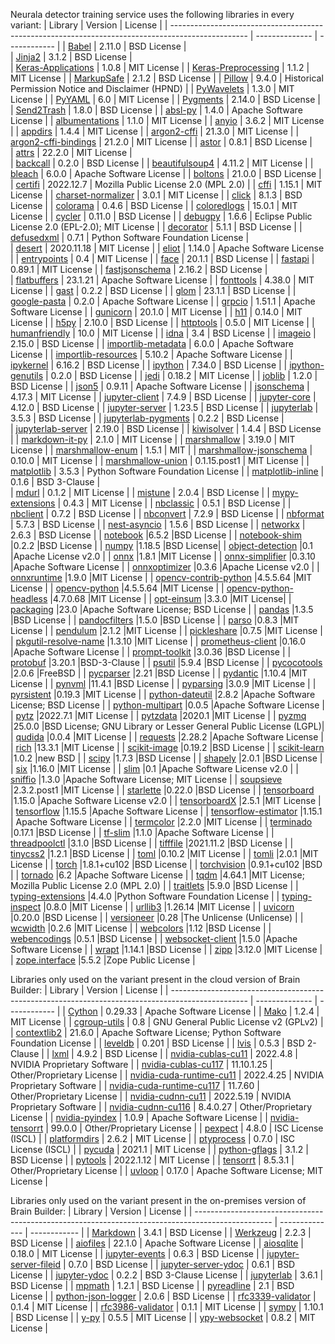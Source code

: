 Neurala detector training service uses the following libraries in every variant:
| Library |	Version |	License |
| ------------------------------------------------------------------------------------------------- | -------------- | ------------ |
| [Babel](https://babel.pocoo.org/) |	2.11.0 |	BSD License |	
| [Jinja2](https://palletsprojects.com/p/jinja/) |	3.1.2 |	BSD License |	
| [Keras-Applications](https://github.com/keras-team/keras-applications) |	1.0.8 |	MIT License |
| [Keras-Preprocessing](https://github.com/keras-team/keras-preprocessing) |	1.1.2 |	MIT License |
| [MarkupSafe](https://palletsprojects.com/p/markupsafe/) |	2.1.2 |	BSD License |
| [Pillow](https://python-pillow.org) |	9.4.0 |	Historical Permission Notice and Disclaimer (HPND) |
| [PyWavelets](https://github.com/PyWavelets/pywt) |	1.3.0 |	MIT License |
| [PyYAML](https://pyyaml.org/) |	6.0 |	MIT License |
| [Pygments](https://pygments.org/) |	2.14.0 |	BSD License |
| [Send2Trash](https://github.com/arsenetar/send2trash) |	1.8.0 |	BSD License |
| [absl-py](https://github.com/abseil/abseil-py) |	1.4.0 |	Apache Software License |
| [albumentations](https://github.com/albumentations-team/albumentations) |	1.1.0 |	MIT License |
| [anyio](https://github.com/agronholm/anyio) |	3.6.2 |	MIT License |
| [appdirs](http://github.com/ActiveState/appdirs) |	1.4.4 |	MIT License |
| [argon2-cffi](https://github.com/hynek/argon2-cffi)	| 21.3.0 |	MIT License |
| [argon2-cffi-bindings](https://github.com/hynek/argon2-cffi-bindings) |	21.2.0 | MIT License |
| [astor](https://github.com/berkerpeksag/astor) |	0.8.1 |	BSD License |	
| [attrs](https://www.attrs.org/) |	22.2.0 |	MIT License |	
| [backcall](https://github.com/takluyver/backcall) |	0.2.0 |	BSD License |
| [beautifulsoup4](https://www.crummy.com/software/BeautifulSoup/bs4/) |	4.11.2 |	MIT License |
| [bleach](https://github.com/mozilla/bleach) |	6.0.0 |	Apache Software License |
| [boltons](https://github.com/mahmoud/boltons) |	21.0.0 |	BSD License |
| [certifi](https://github.com/certifi/python-certifi) |	2022.12.7 |	Mozilla Public License 2.0 (MPL 2.0) |
| [cffi](http://cffi.readthedocs.org) |	1.15.1 |	MIT License |
| [charset-normalizer](https://github.com/Ousret/charset_normalizer) |	3.0.1 |	MIT License |
| [click](https://palletsprojects.com/p/click/) |	8.1.3 |	BSD License |
| [colorama](https://github.com/tartley/colorama) |	0.4.6 |	BSD License |
| [coloredlogs](https://coloredlogs.readthedocs.io) |	15.0.1 |	MIT License |
| [cycler](https://github.com/matplotlib/cycler) |	0.11.0 |	BSD License |
| [debugpy](https://aka.ms/debugpy) |	1.6.6 |	Eclipse Public License 2.0 (EPL-2.0); MIT License |
| [decorator](https://github.com/micheles/decorator) |	5.1.1 |	BSD License |
| [defusedxml](https://github.com/tiran/defusedxml) |	0.7.1 |	Python Software Foundation License |	
| [desert](https://github.com/python-desert/desert) |	2020.11.18 |	MIT License |
| [eliot](https://github.com/itamarst/eliot/) |	1.14.0 |	Apache Software License |
| [entrypoints](https://github.com/takluyver/entrypoints) |	0.4 |	MIT License |
| [face](https://github.com/mahmoud/face) |	20.1.1 |	BSD License |
| [fastapi](https://github.com/tiangolo/fastapi) |	0.89.1 |	MIT License |
| [fastjsonschema](https://github.com/horejsek/python-fastjsonschema) |	2.16.2 |	BSD License |	
| [flatbuffers](https://google.github.io/flatbuffers/) |	23.1.21 |	Apache Software License |
| [fonttools](http://github.com/fonttools/fonttools) |	4.38.0 |	MIT License |
| [gast](https://github.com/serge-sans-paille/gast/) |	0.2.2 |	BSD License |
| [glom](https://github.com/mahmoud/glom) |	23.1.1 |	BSD License |
| [google-pasta](https://github.com/google/pasta) |	0.2.0 |	Apache Software License |
| [grpcio](https://grpc.io) |	1.51.1 |	Apache Software License |
| [gunicorn](https://gunicorn.org) |	20.1.0 |	MIT License |
| [h11](https://github.com/python-hyper/h11) |	0.14.0 |	MIT License |
| [h5py](http://www.h5py.org) |	2.10.0 |	BSD License |
| [httptools](https://github.com/MagicStack/httptools) |	0.5.0 |	MIT License |
| [humanfriendly](https://humanfriendly.readthedocs.io) |	10.0 |	MIT License |
| [idna](https://github.com/kjd/idna) |	3.4 |	BSD License |
| [imageio](https://github.com/imageio/imageio) |	2.15.0 |	BSD License |
| [importlib-metadata](https://github.com/python/importlib_metadata) |	6.0.0 |	Apache Software License |
| [importlib-resources](https://github.com/python/importlib_resources) |	5.10.2 |	Apache Software License |
| [ipykernel](https://ipython.org/) |	6.16.2 |	BSD License |
| [ipython](https://ipython.org) |	7.34.0 |	BSD License |
| [ipython-genutils](http://ipython.org) |	0.2.0 |	BSD License |
| [jedi](https://github.com/davidhalter/jedi) |	0.18.2 |	MIT License |
| [joblib](https://joblib.readthedocs.io) |	1.2.0 |	BSD License |
| [json5](https://github.com/dpranke/pyjson5) |	0.9.11 |	Apache Software License |
| [jsonschema](https://github.com/python-jsonschema/jsonschema) |	4.17.3 |	MIT License |
| [jupyter-client](https://jupyter.org/) |	7.4.9 |	BSD License |
| [jupyter-core](https://jupyter.org/) |	4.12.0 |	BSD License |
| [jupyter-server](https://jupyter-server.readthedocs.io) |	1.23.5 |	BSD License |
| [jupyterlab](https://jupyter.org) |	3.5.3 |	BSD License |
| [jupyterlab-pygments](https://github.com/jupyterlab/jupyterlab_pygments) |	0.2.2 |	BSD License |	
| [jupyterlab-server](https://jupyterlab-server.readthedocs.io/) |	2.19.0 |	BSD License |
| [kiwisolver](https://github.com/nucleic/kiwi) |	1.4.4 |	BSD License |
| [markdown-it-py](https://github.com/executablebooks/markdown-it-py) |	2.1.0 |	MIT License |
| [marshmallow](https://github.com/marshmallow-code/marshmallow) |	3.19.0 |	MIT License |
| [marshmallow-enum](https://pypi.org/project/marshmallow-enum/) |	1.5.1 |	MIT |
| [marshmallow-jsonschema](https://github.com/fuhrysteve/marshmallow-jsonschema) |	0.10.0 | MIT License |
| [marshmallow-union](https://github.com/adamboche/python-marshmallow-union) |	0.1.15.post1 |	MIT License |
| [matplotlib](https://matplotlib.org) |	3.5.3 |	Python Software Foundation License |
| [matplotlib-inline](https://github.com/ipython/matplotlib-inline) |	0.1.6 |	BSD 3-Clause |	
| [mdurl](https://github.com/executablebooks/mdurl) |	0.1.2 |	MIT License |
| [mistune](https://github.com/lepture/mistune) |	2.0.4 |	BSD License |
| [mypy-extensions](https://github.com/python/mypy_extensions) |	0.4.3 |	MIT License |
| [nbclassic](https://github.com/jupyter/nbclassic) |	0.5.1 |	BSD License |
| [nbclient](https://jupyter.org/) | 0.7.2 |	BSD License |
| [nbconvert](https://jupyter.org/) |	7.2.9 | BSD License |
| [nbformat](https://jupyter.org/) |	5.7.3 |	BSD License |
| [nest-asyncio](https://github.com/erdewit/nest_asyncio) |	1.5.6 |	BSD License |
| [networkx](https://networkx.org/) |	2.6.3 |	BSD License |
| [notebook](http://jupyter.org) |6.5.2 |BSD License |
| [notebook-shim](https://pypi.org/project/notebook-shim/) |0.2.2 |BSD License |
| [numpy](https://www.numpy.org) |1.18.5 |BSD License|
| [object-detection](https://github.com/tensorflow/models/tree/master/research/object_detection) |0.1 |Apache License v2.0 |
| [onnx](https://github.com/onnx/onnx) |1.8.1 |MIT License |
| [onnx-simplifier](https://github.com/daquexian/onnx-simplifier) |0.3.10 |Apache Software License |
| [onnxoptimizer](https://github.com/onnx/optimizer) |0.3.6 |Apache License v2.0 |
| [onnxruntime](https://onnxruntime.ai) |1.9.0 |MIT License |
| [opencv-contrib-python](https://github.com/skvark/opencv-python) |4.5.5.64 |MIT License |
| [opencv-python](https://github.com/skvark/opencv-python) |4.5.5.64 |MIT License |
| [opencv-python-headless](https://github.com/opencv/opencv-python) |4.7.0.68 |MIT License |
| [opt-einsum](https://github.com/dgasmith/opt_einsum) |3.3.0 |MIT License|
| [packaging](https://github.com/pypa/packaging) |23.0 |Apache Software License; BSD License |
| [pandas](https://pandas.pydata.org) |1.3.5 |BSD License |
| [pandocfilters](http://github.com/jgm/pandocfilters) |1.5.0 |BSD License |
| [parso](https://github.com/davidhalter/parso) |0.8.3 |MIT License |
| [pendulum](https://pendulum.eustace.io) |2.1.2 |MIT License |
| [pickleshare](https://github.com/pickleshare/pickleshare) |0.7.5 |MIT License |
| [pkgutil-resolve-name](https://github.com/graingert/pkgutil-resolve-name) |1.3.10 |MIT License |
| [prometheus-client](https://github.com/prometheus/client_python) |0.16.0 |Apache Software License |
| [prompt-toolkit](https://github.com/prompt-toolkit/python-prompt-toolkit) |3.0.36 |BSD License |
| [protobuf](https://developers.google.com/protocol-buffers/) |3.20.1 |BSD-3-Clause |
| [psutil](https://github.com/giampaolo/psutil) |5.9.4 |BSD License |
| [pycocotools](https://github.com/ppwwyyxx/cocoapi) |2.0.6 |FreeBSD |
| [pycparser](https://github.com/eliben/pycparser) |2.21 |BSD License |
| [pydantic](https://github.com/pydantic/pydantic) |1.10.4 |MIT License |
| [pynvml](http://www.nvidia.com/) |11.4.1 |BSD License |
| [pyparsing](https://github.com/pyparsing/pyparsing/) |3.0.9 |MIT License |
| [pyrsistent](https://github.com/tobgu/pyrsistent/) |0.19.3 |MIT License |
| [python-dateutil](https://github.com/dateutil/dateutil) |2.8.2 |Apache Software License; BSD License |
| [python-multipart](http://github.com/andrew-d/python-multipart) |0.0.5 |Apache Software License |
| [pytz](http://pythonhosted.org/pytz) |2022.7.1 |MIT License |
| [pytzdata](https://github.com/sdispater/pytzdata) |2020.1 |MIT License |
| [pyzmq](https://pyzmq.readthedocs.org) |25.0.0 |BSD License; GNU Library or Lesser General Public License (LGPL)|
| [qudida](https://github.com/arsenyinfo/qudida) |0.0.4 |MIT License |
| [requests](https://requests.readthedocs.io) |2.28.2 |Apache Software License |
| [rich](https://github.com/Textualize/rich) |13.3.1 |MIT License |
| [scikit-image](https://scikit-image.org) |0.19.2 |BSD License |
| [scikit-learn](http://scikit-learn.org) |1.0.2 |new BSD |
| [scipy](https://www.scipy.org) |1.7.3 |BSD License |
| [shapely](https://github.com/shapely/shapely) |2.0.1 |BSD License |
| [six](https://github.com/benjaminp/six) |1.16.0 |MIT License |
| [slim](https://github.com/tensorflow/models/tree/master/research/slim) |0.1 |Apache Software License v2.0 |
| [sniffio](https://github.com/python-trio/sniffio) |1.3.0 |Apache Software License; MIT License |
| [soupsieve](https://github.com/facelessuser/soupsieve) |2.3.2.post1 |MIT License |
| [starlette](https://github.com/encode/starlette) |0.22.0 |BSD License |
| [tensorboard](https://github.com/tensorflow/tensorboard) |1.15.0 |Apache Software License v2.0 |
| [tensorboardX](https://github.com/lanpa/tensorboardX) |2.5.1 |MIT License |
| [tensorflow](https://www.tensorflow.org/) |1.15.5 |Apache Software License |
| [tensorflow-estimator](https://www.tensorflow.org/) |1.15.1 | Apache Software License |
| [termcolor](https://github.com/termcolor/termcolor) |2.2.0 |MIT License |
| [terminado](https://github.com/jupyter/terminado) |0.17.1 |BSD License |
| [tf-slim](https://github.com/google-research/tf-slim) |1.1.0 |Apache Software License |
| [threadpoolctl](https://github.com/joblib/threadpoolctl) |3.1.0 |BSD License |
| [tifffile](https://www.lfd.uci.edu/~gohlke/) |2021.11.2 |BSD License |
| [tinycss2](https://www.courtbouillon.org/tinycss2) |1.2.1 |BSD License |
| [toml](https://github.com/uiri/toml) |0.10.2 |MIT License |
| [tomli](https://github.com/hukkin/tomli) |2.0.1 |MIT License |
| [torch](https://pytorch.org/) |1.8.1+cu102 |BSD License |
| [torchvision](https://github.com/pytorch/vision) |0.9.1+cu102 |BSD |
| [tornado](http://www.tornadoweb.org/) |6.2 |Apache Software License |
| [tqdm](https://tqdm.github.io) |4.64.1 |MIT License; Mozilla Public License 2.0 (MPL 2.0) |
| [traitlets](https://github.com/ipython/traitlets) |5.9.0 |BSD License |
| [typing-extensions](https://github.com/python/typing_extensions) |4.4.0 |Python Software Foundation License |
| [typing-inspect](https://github.com/ilevkivskyi/typing_inspect) |0.8.0 |MIT License |
| [urllib3](https://urllib3.readthedocs.io/) |1.26.14 |MIT License |
| [uvicorn](https://www.uvicorn.org/) |0.20.0 |BSD License |
| [versioneer](https://github.com/python-versioneer/python-versioneer) |0.28 |The Unlicense (Unlicense) |
| [wcwidth](https://github.com/jquast/wcwidth) |0.2.6 |MIT License |
| [webcolors](https://github.com/ubernostrum/webcolors) |1.12 |BSD License |
| [webencodings](https://github.com/SimonSapin/python-webencodings) |0.5.1 |BSD License |
| [websocket-client](https://github.com/websocket-client/websocket-client) |1.5.0 |Apache Software License |
| [wrapt](https://github.com/GrahamDumpleton/wrapt) |1.14.1 |BSD License |
| [zipp](https://github.com/jaraco/zipp) |3.12.0 |MIT License |
| [zope.interface](https://github.com/zopefoundation/zope.interface) |5.5.2 |Zope Public License |

Libraries only used on the variant present in the cloud version of Brain Builder:
| Library |	Version |	License |
| ------------------------------------------------------------------------------------------------- | -------------- | ------------ |
| [Cython](http://cython.org/)  | 0.29.33  | Apache Software License  | 
| [Mako](https://www.makotemplates.org/)  | 1.2.4  | MIT License  | 
| [cgroup-utils](https://github.com/peo3/cgroup-utils)  | 0.8  | GNU General Public License v2 (GPLv2)  | 
| [contextlib2](http://contextlib2.readthedocs.org)  | 21.6.0  | Apache Software License; Python Software Foundation License  | 
| [leveldb](https://code.google.com/p/py-leveldb/)  | 0.201  | BSD License  | 
| [lvis](https://pypi.org/project/lvis/)  | 0.5.3  | BSD 2-Clause  | 
| [lxml](https://lxml.de/)  | 4.9.2  | BSD License  | 
| [nvidia-cublas-cu11](https://developer.nvidia.com/cuda-zone)  | 2022.4.8  | NVIDIA Proprietary Software  | 
| [nvidia-cublas-cu117](https://developer.nvidia.com/cuda-zone)  | 11.10.1.25  | Other/Proprietary License  | 
| [nvidia-cuda-runtime-cu11](https://developer.nvidia.com/cuda-zone)  | 2022.4.25  | NVIDIA Proprietary Software  | 
| [nvidia-cuda-runtime-cu117](https://developer.nvidia.com/cuda-zone)  | 11.7.60  | Other/Proprietary License  | 
| [nvidia-cudnn-cu11](https://developer.nvidia.com/cuda-zone)  | 2022.5.19  | NVIDIA Proprietary Software  | 
| [nvidia-cudnn-cu116](https://developer.nvidia.com/cuda-zone)  | 8.4.0.27  | Other/Proprietary License  | 
| [nvidia-pyindex](http://www.nvidia.com/)  | 1.0.9  | Apache Software License  | 
| [nvidia-tensorrt](https://developer.nvidia.com/tensorrt)  | 99.0.0  | Other/Proprietary License  | 
| [pexpect](https://pexpect.readthedocs.io/)  | 4.8.0  | ISC License (ISCL)  | 
| [platformdirs](https://github.com/platformdirs/platformdirs)  | 2.6.2  | MIT License  | 
| [ptyprocess](https://github.com/pexpect/ptyprocess)  | 0.7.0  | ISC License (ISCL)  | 
| [pycuda](http://mathema.tician.de/software/pycuda)  | 2021.1  | MIT License  | 
| [python-gflags](https://github.com/google/python-gflags)  | 3.1.2  | BSD License  | 
| [pytools](http://pypi.python.org/pypi/pytools)  | 2022.1.12  | MIT License  | 
| [tensorrt](https://developer.nvidia.com/tensorrt)  | 8.5.3.1  | Other/Proprietary License  | 
| [uvloop](http://github.com/MagicStack/uvloop)  | 0.17.0  | Apache Software License; MIT License  | 

Libraries only used on the variant present in the on-premises version of Brain Builder:
| Library |	Version |	License |
| ------------------------------------------------------------------------------------------------- | -------------- | ------------ |
| [Markdown](https://Python-Markdown.github.io/)  | 3.4.1  | BSD License  | 
| [Werkzeug](https://palletsprojects.com/p/werkzeug/)  | 2.2.3  | BSD License  | 
| [aiofiles](https://github.com/Tinche/aiofiles)  | 22.1.0  | Apache Software License  | 
| [aiosqlite](https://aiosqlite.omnilib.dev)  | 0.18.0  | MIT License  | 
| [jupyter-events](https://jupyter.org)  | 0.6.3  | BSD License  | 
| [jupyter-server-fileid](https://github.com/jupyter-server/jupyter_server_fileid)  | 0.7.0  | BSD License  | 
| [jupyter-server-ydoc](https://github.com/jupyterlab/jupyterlab_collaboration)  | 0.6.1  | BSD License  | 
| [jupyter-ydoc](https://github.com/jupyter-server/jupyter_ydoc)  | 0.2.2  | BSD 3-Clause License  | 
| [jupyterlab](https://jupyter.org)  | 3.6.1  | BSD License  | 
| [mpmath](http://mpmath.org/)  | 1.2.1  | BSD License  | 
| [pyreadline](http://ipython.org/pyreadline.html)  | 2.1  | BSD License  | 
| [python-json-logger](http://github.com/madzak/python-json-logger)  | 2.0.6  | BSD License  | 
| [rfc3339-validator](https://github.com/naimetti/rfc3339-validator)  | 0.1.4  | MIT License  | 
| [rfc3986-validator](https://github.com/naimetti/rfc3986-validator)  | 0.1.1  | MIT License  | 
| [sympy](https://sympy.org)  | 1.10.1  | BSD License  | 
| [y-py](https://github.com/y-crdt/ypy)  | 0.5.5  | MIT License  | 
| [ypy-websocket](https://github.com/y-crdt/ypy-websocket)  | 0.8.2  | MIT License  | 
